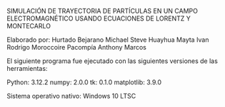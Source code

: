 SIMULACIÓN DE TRAYECTORIA DE PARTÍCULAS EN UN CAMPO ELECTROMAGNÉTICO USANDO ECUACIONES DE LORENTZ Y MONTECARLO

Elaborado por:
Hurtado Bejarano Michael Steve
Huayhua Mayta Ivan Rodrigo
Moroccoire Pacompía Anthony Marcos

El siguiente programa fue ejecutado con las siguientes versiones de las herramientas:

Python: 3.12.2
numpy: 2.0.0
tk: 0.1.0
matplotlib: 3.9.0

Sistema operativo nativo: Windows 10 LTSC
